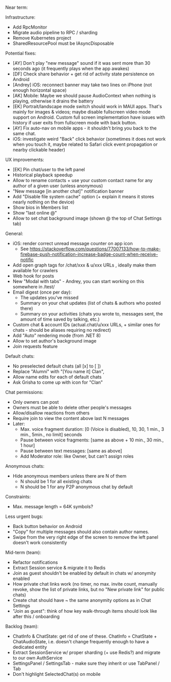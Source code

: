 Near term:

Infrastructure:
- Add RpcMonitor
- Migrate audio pipeline to RPC / sharding
- Remove Kubernetes project
- SharedResourcePool must be IAsyncDisposable

Potential fixes:
- [AY] Don't play "new message" sound if it was sent more than 30 seconds ago (it frequently plays when the app awakes)
- [DF] Check share behavior + get rid of activity state persistence on Android
- [Andrey] iOS: reconnect banner may take two lines on iPhone (not enough horizontal space)
- [AK] Mobile: Maybe we should pause AudioContext when nothing is playing, otherwise it drains the battery
- [EK] Portrait/landscape mode switch should work in MAUI apps. That's mainly for images & videos; maybe disable fullscreen video mode support on Android. Custom full screen implementation have issues with history if user exits from fullscreen mode with back button.
- [AY] Fix auto-nav on mobile apps - it shouldn't bring you back to the same chat.
- iOS: investigate weird "Back" click behavior (sometimes it does not work when you touch it, maybe related to Safari click event propagation or nearby clickable header)

UX improvements:
- [EK] Pin chat/user to the left panel
- Historical playback speedup
- Allow to rename contacts + use your custom contact name for any author of a given user (unless anonymous)
- "New message [in another chat]" notification banner
- Add "Disable file system cache" option (+ explain it means it stores nearly nothing on the device)
- Show bios in Members list
- Show "last online @"
- Allow to set chat background image (shown @ the top of Chat Settings tab)

General:
- iOS: render correct unread message counter on app icon
  - See https://stackoverflow.com/questions/77007133/how-to-make-firebase-push-notification-increase-badge-count-when-receive-notific
- Add open graph tags for /chat/xxx & u/xxx URLs , ideally make them available for crawlers
- Web hook for posts
- New "Modal with tabs" - Andrey, you can start working on this somewhere in /test/
- Email digest (once per day):
  - The updates you've missed
  - Summary on your chat updates (list of chats & authors who posted there)
  - Summary on your activities (chats you wrote to, messages sent, the amount of time saved by talking, etc.)
- Custom chat & account IDs (actual.chat/u/xxx URLs, + similar ones for chats - should be aliases requiring no redirect)
- Add "Auto" rendering mode (from .NET 8)
- Allow to set author's background image
- Join requests feature

Default chats:
- No preselected default chats (all [x] to [ ])
- Replace "Alumni" with "[You name it] Clan", 
- Allow name edits for each of default chats
- Ask Grisha to come up with icon for "Clan"
 
Chat permissions:
- Only owners can post
- Owners must be able to delete other people's messages
- Allow/disallow reactions from others
- Require join to view the content above last N messages
- Later:
  - Max. voice fragment duration: [0 (Voice is disabled), 10, 30, 1 min., 3 min., 5min., no limit] seconds
  - Pause between voice fragments: [same as above + 10 min., 30 min., 1 hour]
  - Pause between text messages: [same as above]
  - Add Moderator role: like Owner, but can't assign roles

Anonymous chats:
- Hide anonymous members unless there are N of them 
  - N should be 1 for all existing chats
  - N should be 1 for any P2P anonymous chat by default  

Constraints:
- Max. message length = 64K symbols?

Less urgent bugs:
- Back button behavior on Android
- "Copy" for multiple messages should also contain author names.
- Swipe from the very right edge of the screen to remove the left panel doesn't work consistently

Mid-term (team):
- Refactor notifications
- Extract Session service & migrate it to Redis
- Join as guest shouldn't be enabled by default in chats w/ anonymity enabled
- How private chat links work (no timer, no max. invite count, manually revoke, show the list of private links, but no "New private link" for public chats)
- Create chat should have ~ the same anonymity options as in Chat Settings
- "Join as guest": think of how key walk-through items should look like after this / onboarding

Backlog (team):

- ChatInfo & ChatState: get rid of one of these. ChatInfo = ChatState + ChatAudioState, i.e. doesn't change frequently enough to have a dedicated entity
- Extract SessionService w/ proper sharding (+ use Redis?) and migrate to our own AuthService
- SettingsPanel / SettingsTab - make sure they inherit or use TabPanel / Tab
- Don't highlight SelectedChat(s) on mobile
